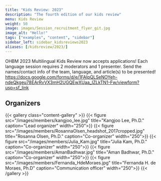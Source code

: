 ```yaml
---
title: "Kids Review: 2023"
description: "The fourth edition of our kids review"
menu: Kids Review
weight: 50
image: images/Session_recruitment_flyer_git.jpg
image_alt: "Hello!"
tags: ["examples", "content", "sidebar"]
sidebar_left: sidebar_kidsreviews2023
aliases: [/kidsreview/2023/]
---
```


OHBM 2023 Multilingual Kids Review now accepts applications! Each language session requires 2 moderators and 1 presenter. Send the names/contact info of the team, language, and article(s) to be presented! https://docs.google.com/forms/d/e/1FAIpQLSeNOYeh-ndeQkgeu78EArRvVX3mH2UGQEwXUaa_IZLkTN1-Fw/viewform?usp=sf_link

## Organizers

{{< gallery class="content-gallery" >}}
  {{< figure src="/images/members/kangjoo_lee.jpg" title="Kangjoo Lee, Ph.D." caption="Lead organizer" width="250">}}
  {{< figure src="/images/members/RosannaOlsen_headshot_2017cropped.jpg" title="Rosanna Olsen, Ph.D." caption="Co-organizer" width="250">}}
  {{< figure src="/images/members/Julia_Kam.jpg" title="Julia Kam, Ph.D." caption="Co-organizer" width="250">}}
  {{< figure src="/images/members/AmanBadhwar.jpg" title="Aman Badhwar, Ph.D." caption="Co-organizer" width="250">}}
  {{< figure src="/images/members/Fernanda_HdeMoraes.jpg" title="Fernanda H. de Moraes, Ph.D" caption="Communication officer" width="250">}}
{{< /gallery >}}